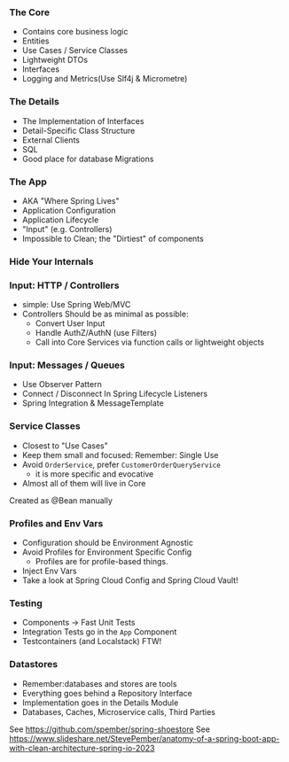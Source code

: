 ### The Core

- Contains core business logic
- Entities
- Use Cases / Service Classes
- Lightweight DTOs
- Interfaces
- Logging and Metrics(Use Slf4j & Micrometre)
  
### The Details

- The Implementation of Interfaces
- Detail-Specific Class Structure
- External Clients
- SQL
- Good place for database Migrations
  
### The App

- AKA "Where Spring Lives"
- Application Configuration
- Application Lifecycle
- "Input" (e.g. Controllers)
- Impossible to Clean; the "Dirtiest" of components
  
### Hide Your Internals

### Input: HTTP / Controllers

- simple: Use Spring Web/MVC
- Controllers Should be as minimal as possible:
	- Convert User Input
	- Handle AuthZ/AuthN (use Filters)
	- Call into Core Services via function calls or lightweight objects
  
### Input: Messages / Queues

- Use Observer Pattern
- Connect / Disconnect In Spring Lifecycle Listeners
- Spring Integration & MessageTemplate

### Service Classes

- Closest to "Use Cases"
- Keep them small and focused: Remember: Single Use
- Avoid `OrderService`, prefer `CustomerOrderQueryService`
	- it is more specific and evocative
- Almost all of them will live in Core
  
Created as @Bean manually

### Profiles and Env Vars

- Configuration should be Environment Agnostic
- Avoid Profiles for Environment Specific Config
	- Profiles are for profile-based things.
- Inject Env Vars
- Take a look at Spring Cloud Config and Spring Cloud Vault!

### Testing

- Components -> Fast Unit Tests
- Integration Tests go in the `App` Component
- Testcontainers (and Localstack) FTW!

### Datastores

- Remember:databases and stores are tools
- Everything goes behind a Repository Interface
- Implementation goes in the Details Module
- Databases, Caches, Microservice calls, Third Parties


See https://github.com/spember/spring-shoestore
See https://www.slideshare.net/StevePember/anatomy-of-a-spring-boot-app-with-clean-architecture-spring-io-2023